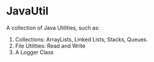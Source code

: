 # JavaUtil
A collection of Java Utilities, such as:
1) Collections: ArrayLists, Linked Lists, Stacks, Queues.
2) File Utilities: Read and Write
3) A Logger Class
